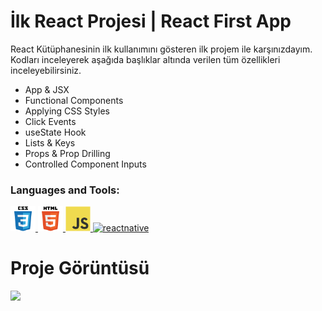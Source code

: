 # İlk React Projesi | React First App
<p>React Kütüphanesinin ilk kullanımını gösteren ilk projem ile karşınızdayım. Kodları inceleyerek aşağıda başlıklar altında verilen tüm özellikleri inceleyebilirsiniz.</p>
<ul>
  <li>App & JSX</li>
  <li>Functional Components</li>
  <li>Applying CSS Styles</li>
  <li>Click Events</li>
  <li>useState Hook</li>
  <li>Lists & Keys</li>
  <li>Props & Prop Drilling</li>
  <li>Controlled Component Inputs</li>
</ul>

<h3 align="left">Languages and Tools:</h3>
<p align="left"> 

  <a href="https://www.w3schools.com/css/" target="_blank" rel="noreferrer"> <img src="https://raw.githubusercontent.com/devicons/devicon/master/icons/css3/css3-original-wordmark.svg" alt="css3" width="40" height="40"/> </a><a href="https://www.w3.org/html/" target="_blank" rel="noreferrer"> <img src="https://raw.githubusercontent.com/devicons/devicon/master/icons/html5/html5-original-wordmark.svg" alt="html5" width="40" height="40"/> </a><a href="https://developer.mozilla.org/en-US/docs/Web/JavaScript" target="_blank" rel="noreferrer"> <img src="https://raw.githubusercontent.com/devicons/devicon/master/icons/javascript/javascript-original.svg" alt="javascript" width="40" height="40"/> </a>
  <a href="https://reactnative.dev/" target="_blank" rel="noreferrer"> <img src="https://reactnative.dev/img/header_logo.svg" alt="reactnative" width="40" height="40"/> </a>
 
<h1>Proje Görüntüsü</h1>

![](public/web-gif.gif)

